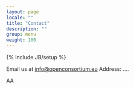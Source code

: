 ```yaml
---
layout: page
locale: ""
title: "Contact"
description: ""
group: menu
weight: 100
---
```

{% include JB/setup %}

Email us at info@openconsortium.eu
Address: ....

<div class="row">
  <div class="span6">
    AA
  </div>
  <div class="span6">
    <div id="map" style="height: 350px"></div>
  </div>
</div>




<script>
  var map = new L.Map('map');
  // var url = 'http://{s}.tile.cloudmade.com/BC9A493B41014CAABB98F0471D759707/997/256/{z}/{x}/{y}.png';
  // var url = 'http://{s}.tile.stamen.com/watercolor/{z}/{x}/{y}.jpg';
  var url = 'http://{s}.tiles.mapbox.com/v3/mapbox.mapbox-streets/{z}/{x}/{y}.png32';
  var attribution = 'Map data &copy; 2011 OpenStreetMap contributors, Imagery &copy; 2011 CloudMade';
  var layer = new L.TileLayer(url, {maxZoom: 18, attribution: attribution});
  
  var OCIcon = L.Icon.extend({
    options: {
      iconUrl: '{{ site.IMG_PATH }}/oc_square_logo_128_reasonably_small.png',
      // shadowUrl: '{{ site.IMG_PATH }}/oc_square_logo_111.png',
      // shadowUrl: '../docs/images/leaf-shadow.png',
      iconSize: new L.Point(60, 60),
      // shadowSize: new L.Point(68, 95),
      iconAnchor: new L.Point(30, 30),
      popupAnchor: new L.Point(0, -30)
    }
  });
  var LeafIcon = L.Icon.extend({
    options: {
       iconUrl: '{{ site.IMG_PATH }}/leaf-green.png',
       shadowUrl: '{{ site.IMG_PATH }}/leaf-shadow.png',
       iconSize: new L.Point(38, 95),
       shadowSize: new L.Point(68, 95),
       iconAnchor: new L.Point(22, 94),
       popupAnchor: new L.Point(-3, -76)
    } 
  });
    
  var myIcon = new OCIcon();
  // var myIcon = new LeafIcon();
  
  map.setView(new L.LatLng(41.383931, 2.199927), 5).addLayer(layer);
  // marker = new L.Marker(new L.LatLng(41.383931, 2.199927), {icon: myIcon});
  marker = new L.Marker(new L.LatLng(41.383931, 2.199927));
  
  map.addLayer(marker);
  marker.bindPopup("Open Consortium<br/>Calle Escullera de Poblenou 15<br/>08005 Barcelona<br/><b>SPAIN</b>.<br/><a id='email' class='btn btn-large' href='mailto:infoREMOVE@marzeelabsTHIS.org' title='Want to know more?'>Contact Us</a>");
</script>
